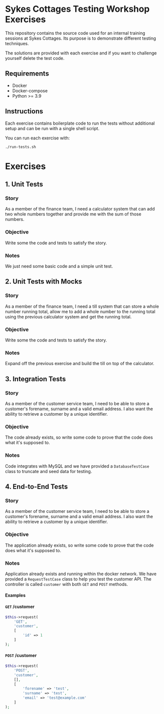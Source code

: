 # Sykes Cottages Testing Workshop Exercises

This repository contains the source code used for an internal training sessions at Sykes Cottages.
Its purpose is to demonstrate different testing techniques.

The solutions are provided with each exercise and if you want to challenge yourself delete the test code.

## Requirements

- Docker
- Docker-compose
- Python >= 3.9

## Instructions

Each exercise contains boilerplate code to run the tests without additional setup and can be run with a single shell script.

You can run each exercise with:
```shell
./run-tests.sh
```

# Exercises

## 1. Unit Tests

### Story
As a member of the finance team, I need a calculator system that can add two whole numbers together and provide me with the sum of those numbers.

### Objective
Write some the code and tests to satisfy the story.

### Notes
We just need some basic code and a simple unit test.

##  2. Unit Tests with Mocks

### Story 

As a member of the finance team, I need a till system that can store a whole number running total, allow me to add a whole number to the running total using the previous calculator system and get the running total.

### Objective
Write some the code and tests to satisfy the story.

### Notes
Expand off the previous exercise and build the till on top of the calculator.

## 3. Integration Tests

### Story

As a member of the customer service team, I need to be able to store a customer's forename, surname and a valid email address. I also want the ability to retrieve a customer by a unique identifier.

### Objective
The code already exists, so write some code to prove that the code does what it's supposed to.

### Notes
Code integrates with MySQL and we have provided a `DatabaseTestCase` class to truncate and seed data for testing.

## 4. End-to-End Tests

### Story

As a member of the customer service team, I need to be able to store a customer's forename, surname and a valid email address. I also want the ability to retrieve a customer by a unique identifier.

### Objective
The application already exists, so write some code to prove that the code does what it's supposed to.

### Notes
Application already exists and running within the docker network. 
We have provided a `RequestTestCase` class to help you test the customer API.
The controller is called `customer` with both `GET` and `POST` methods. 

#### Examples

#### `GET` /customer

```php
$this->request(
    'GET', 
    'customer', 
    [
        'id' => 1
    ]
);
```

#### `POST` /customer

```php
$this->request(
    'POST', 
    'customer', 
    [], 
    [
        'forename' => 'test',
        'surname' => 'test',
        'email' => 'test@example.com'   
    ]
);
```
